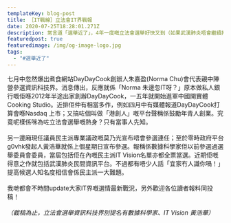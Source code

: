```yaml
---
templateKey: blog-post
title: ［IT戰線］立法會IT界戰報
date: 2020-07-25T18:28:01.271Z
description: 常言道「選舉近了」，4年一度嘅立法會選舉好快又到（如果武漢肺炎唔會繼續持續嘅話）。提名期開始左近，親中陣營同民主派都傳出人選消息。
featuredpost: true
featuredimage: /img/og-image-logo.jpg
tags:
  - "#選舉近了"
---
```

七月中忽然爆出煮食網站DayDayCook創辦人朱嘉盈(Norma Chu)會代表親中陣營參選資訊科技界。消息傳出，反應就係「Norma 朱邊忽IT呀？」原本做私人銀行嘅佢喺2012年半途出家創辦DayDayCook，一五年就開始進軍中國開實體Cooking Studio。近排佢仲有相當多作，例如四月中有媒體報道DayDayCook打算會喺Nasdaq 上市；又搞咗個叫做「港創人」嘅平台聲稱係鼓勵年青人創業。究竟呢樣係咪為咗立法會選舉嘅熱身？只有當事人先知。\
\
另一邊廂現任議員民主派專業議政嘅莫乃光宣布唔會參選連任；至於零時政府平台g0vhk發起人黃浩華就係上個星期日宣布參選。報稱係數據科學家佢以前參選過選舉委員會委員，當屆包括佢在內嘅民主派IT Vision名單亦都全票當選。近期佢嘅得意之作就包括武漢肺炎民間資訊平台。不過都有唔少人話「宜家冇人識你喎！」提高候選人知名度相信會係民主派一大難題。\
\
我哋都會不時間update大家IT界嘅選情最新戰況，另外歡迎各位讀者報料同投稿！\
\
*（截稿為止，立法會選舉資訊科技界別提名有數據科學家、IT Vision 黃浩華）*